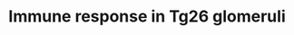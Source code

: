 ---
annotations:
- id: PW:0000300
  parent: disease pathway
  type: Pathway Ontology
  value: kidney disease pathway
- id: DOID:526
  parent: disease by infectious agent
  type: Disease Ontology
  value: human immunodeficiency virus infectious disease
authors:
- AgustinGV
- L Dupuis
description: 'This is a pathway adapted from PMID: 25988887'
last-edited: 2019-12-03
organisms:
- Mus musculus
redirect_from:
- /index.php/Pathway:WP4749
- /instance/WP4749
revision: null
schema-jsonld:
- '@context': https://schema.org/
  '@id': https://wikipathways.github.io/pathways/WP4749.html
  '@type': Dataset
  creator:
    '@type': Organization
    name: WikiPathways
  description: 'This is a pathway adapted from PMID: 25988887'
  keywords:
  - Casp1
  - Cgas
  - Ifi204
  - Ifna
  - Ifnab1
  - Il1b
  - Irf3
  - Myd88
  - Nfkb1
  - Nfkb2
  - Nlrp3
  - Sting1
  - Tlr2
  - Tlr3
  - Tlr4
  - Tlr7
  - Tlr8
  - Tnfrsf1b
  license: CC0
  name: Immune response in Tg26 glomeruli
seo: CreativeWork
title: Immune response in Tg26 glomeruli
wpid: WP4749
---